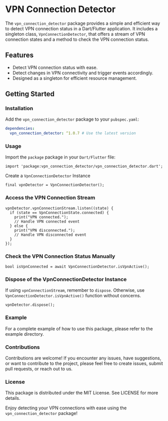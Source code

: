 # VPN Connection Detector

The `vpn_connection_detector` package provides a simple and efficient way to detect VPN connection status in a Dart/Flutter application. It includes a singleton class, `VpnConnectionDetector`, that offers a stream of VPN connection states and a method to check the VPN connection status.

## Features

- Detect VPN connection status with ease.
- Detect changes in VPN connectivity and trigger events accordingly.
- Designed as a singleton for efficient resource management.

## Getting Started

### Installation

Add the `vpn_connection_detector` package to your `pubspec.yaml`:

```yaml
dependencies:
  vpn_connection_detector: ^1.0.7 # Use the latest version
```

### Usage
Import the `package` package in your `Dart/Flutter` file:
```
import 'package:vpn_connection_detector/vpn_connection_detector.dart';
```

Create a `VpnConnectionDetector` Instance
```
final vpnDetector = VpnConnectionDetector();
```
### Access the VPN Connection Stream
```
vpnDetector.vpnConnectionStream.listen((state) {
  if (state == VpnConnectionState.connected) {
    print("VPN connected.");
    // Handle VPN connected event
  } else {
    print("VPN disconnected.");
    // Handle VPN disconnected event
  }
});
```
### Check the VPN Connection Status Manually
```
bool isVpnConnected = await VpnConnectionDetector.isVpnActive();
```

### Dispose of the VpnConnectionDetector Instance
If using `vpnConnectionStream`, remember to `dispose`. Otherwise, use `VpnConnectionDetector.isVpnActive()` function without concerns.
```
vpnDetector.dispose();
```
### Example

For a complete example of how to use this package, please refer to the example directory.

### Contributions

Contributions are welcome! If you encounter any issues, have suggestions, or want to contribute to the project, please feel free to create issues, submit pull requests, or reach out to us.

### License

This package is distributed under the MIT License. See LICENSE for more details.

Enjoy detecting your VPN connections with ease using the `vpn_connection_detector` package!
